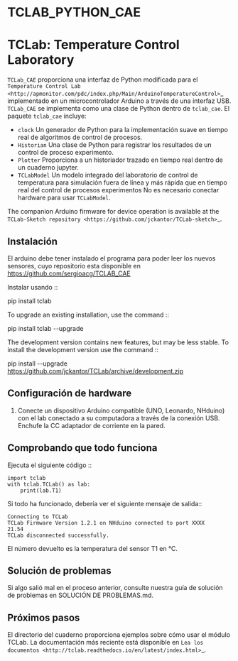 # TCLAB_PYTHON_CAE
TCLab: Temperature Control Laboratory
=====================================


``TCLab_CAE`` proporciona una interfaz de Python modificada para el
`Temperature Control Lab <http://apmonitor.com/pdc/index.php/Main/ArduinoTemperatureControl>`_
implementado en un microcontrolador Arduino a través de una interfaz USB.
``TCLab_CAE`` se implementa como una clase de Python dentro
de ``tclab_cae``.  El paquete  ``tclab_cae`` incluye:

* ``clock`` Un generador de Python para la implementación suave en tiempo real de
   algoritmos de control de procesos.
* ``Historian`` Una clase de Python para registrar los resultados de un control de proceso
   experimento.
* ``Plotter`` Proporciona a un historiador trazado en tiempo real dentro de un
   cuaderno jupyter.
* ``TCLabModel`` Un modelo integrado del laboratorio de control de temperatura
   para simulación fuera de línea y más rápida que en tiempo real del control de procesos
   experimentos No es necesario conectar hardware para usar ``TCLabModel``.

The companion Arduino firmware for device operation is available at the
`TCLab-Sketch repository <https://github.com/jckantor/TCLab-sketch>`_.


Instalación
------------

El arduino debe tener instalado el programa para poder leer los nuevos sensores, cuyo repositorio esta disponible en 
<https://github.com/sergioacg/TCLAB_CAE>

Instalar usando ::

   pip install tclab
   
To upgrade an existing installation, use the command ::

   pip install tclab --upgrade


The development version contains new features, but may be less stable. To install the development version use the command ::

   pip install --upgrade https://github.com/jckantor/TCLab/archive/development.zip


Configuración de hardware
--------------

1. Conecte un dispositivo Arduino compatible (UNO, Leonardo, NHduino) con el
    lab conectado a su computadora a través de la conexión USB. Enchufe la CC
    adaptador de corriente en la pared.



Comprobando que todo funciona
------------------------------

Ejecuta el siguiente código ::

    import tclab
    with tclab.TCLab() as lab:
        print(lab.T1)

Si todo ha funcionado, debería ver el siguiente mensaje de salida::

    Connecting to TCLab
    TCLab Firmware Version 1.2.1 on NHduino connected to port XXXX
    21.54
    TCLab disconnected successfully.

El número devuelto es la temperatura del sensor T1 en °C.


Solución de problemas
---------------

Si algo salió mal en el proceso anterior, consulte nuestra guía de solución de problemas
en SOLUCIÓN DE PROBLEMAS.md.

Próximos pasos
----------

El directorio del cuaderno proporciona ejemplos sobre cómo usar el módulo TCLab.
La documentación más reciente está disponible en
`Lea los documentos <http://tclab.readthedocs.io/en/latest/index.html>`_.
